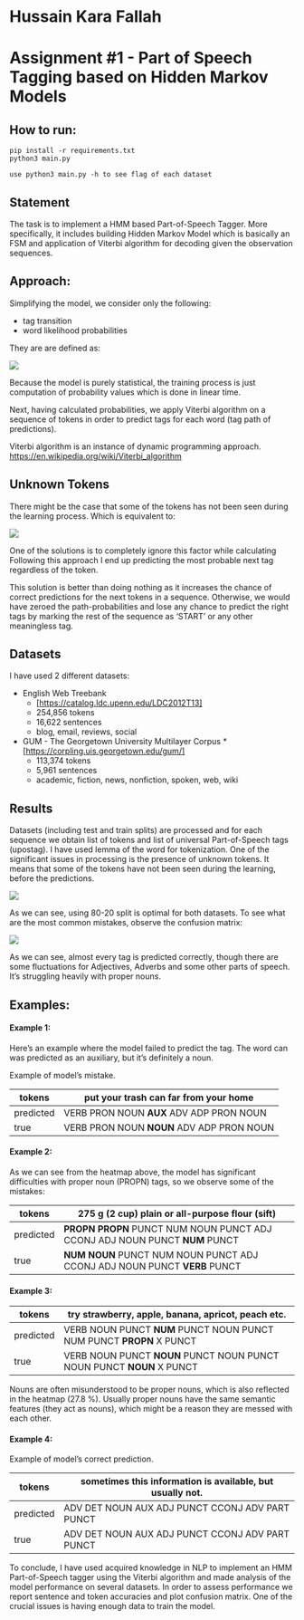 # Hussain Kara Fallah
# Assignment #1 - Part of Speech Tagging based on Hidden Markov Models

## How to run:
```
pip install -r requirements.txt
python3 main.py 

use python3 main.py -h to see flag of each dataset
```
## Statement
The task is to implement a HMM based Part-of-Speech Tagger. More specifically, it includes building Hidden Markov Model which is basically an FSM and application of  Viterbi algorithm for decoding given the observation sequences.

## Approach:
Simplifying the model, we consider only the following:
* tag transition 
* word likelihood probabilities 

They are are defined as:

![](https://i.imgur.com/O5I0czj.png)


Because the model is purely statistical, the training process is just computation of probability values which is done in linear time. 

Next, having calculated probabilities, we apply Viterbi algorithm on a sequence of tokens in order to predict tags for each word (tag path of predictions). 

Viterbi algorithm is an instance of dynamic programming approach. https://en.wikipedia.org/wiki/Viterbi_algorithm


## Unknown Tokens

There might be the case that some of the tokens has not been seen during the learning process. Which is equivalent to:

![](https://i.imgur.com/TsCj9Iu.png)


One of the solutions is to completely ignore this factor while calculating  Following this approach I end up predicting the most probable next tag regardless of the token. 

This solution is better than doing nothing as it increases the chance of correct predictions for the next tokens in a sequence. Otherwise, we would have zeroed the path-probabilities and lose any chance to predict the right tags by marking the rest of the sequence as ‘START’ or any other meaningless tag.

## Datasets

I have used 2 different datasets:
* English Web Treebank
    * [https://catalog.ldc.upenn.edu/LDC2012T13]
    * 254,856 tokens
    * 16,622 sentences
    * blog, email, reviews, social 
* GUM - The Georgetown University Multilayer Corpus
        * [https://corpling.uis.georgetown.edu/gum/]
    * 113,374 tokens
    * 5,961 sentences
    * academic, fiction, news, nonfiction, spoken, web, wiki 
    
## Results


Datasets (including test and train splits) are processed and for each sequence we obtain list of tokens and list of universal Part-of-Speech tags (upostag). I have used lemma of the word for tokenization. 
One of the significant issues in processing is the presence of unknown tokens. It means that some of the tokens have not been seen during the learning, before the predictions.

![](https://i.imgur.com/BuznGBx.png)


As we can see, using 80-20 split is optimal for both datasets. To see what are the most common mistakes, observe the confusion matrix:

![](https://i.imgur.com/iTIpRmi.png)

As we can see, almost every tag is predicted correctly, though there are some fluctuations for Adjectives, Adverbs and some other parts of speech. It’s struggling heavily with proper nouns.


## Examples:

#### Example 1:
Here’s an example where the model failed to predict the tag. The word can was predicted as an auxiliary, but it’s definitely a noun.


Example of model’s mistake.


| tokens    | put your trash can far from your home |
| --------- | ------------------------------------- |
| predicted | VERB PRON NOUN **AUX** ADV ADP PRON NOUN  |
| true      | VERB PRON NOUN **NOUN** ADV ADP PRON NOUN |

#### Example 2:


As we can see from the heatmap above, the model has significant difficulties with proper noun (PROPN) tags, so we observe some of the mistakes:

| tokens    | 275 g (2 cup) plain or all-purpose flour (sift)                                 |
| --------- | ------------------------------------------------------------------------------- |
| predicted | **PROPN** **PROPN** PUNCT NUM NOUN PUNCT ADJ CCONJ ADJ NOUN PUNCT **NUM** PUNCT |
| true      | **NUM** **NOUN** PUNCT NUM NOUN PUNCT ADJ CCONJ ADJ NOUN PUNCT **VERB** PUNCT   |

#### Example 3:

| tokens    | try strawberry, apple, banana, apricot, peach etc.                    |
| --------- | --------------------------------------------------------------------- |
| predicted | VERB NOUN PUNCT **NUM** PUNCT NOUN PUNCT NUM PUNCT **PROPN** X PUNCT  |
| true      | VERB NOUN PUNCT **NOUN** PUNCT NOUN PUNCT NOUN PUNCT **NOUN** X PUNCT |

Nouns are often misunderstood to be proper nouns, which is also reflected in the heatmap (27.8 %). Usually proper nouns have the same semantic features (they act as nouns), which might be a reason they are messed with each other. 


#### Example 4:

Example of model’s correct prediction.

| tokens    | sometimes this information is available, but usually not. |
| --------- | --------------------------------------------------------- |
| predicted | ADV DET NOUN AUX ADJ PUNCT CCONJ ADV PART PUNCT           |
| true      | ADV DET NOUN AUX ADJ PUNCT CCONJ ADV PART PUNCT           |


To conclude, I have used acquired knowledge in NLP to implement an HMM Part-of-Speech tagger using the Viterbi algorithm and made analysis of the model performance on several datasets. In order to assess performance we report sentence and token accuracies and plot confusion matrix. One of the crucial issues is having enough data to train the model.



